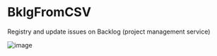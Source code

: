 # BklgFromCSV
Registry and update issues on Backlog (project management service)

![image](https://github.com/crazykohei0123/BklgFromCSV/assets/7642563/3db1f7ba-7e3a-4449-a90a-7f4564ffaf4f)
